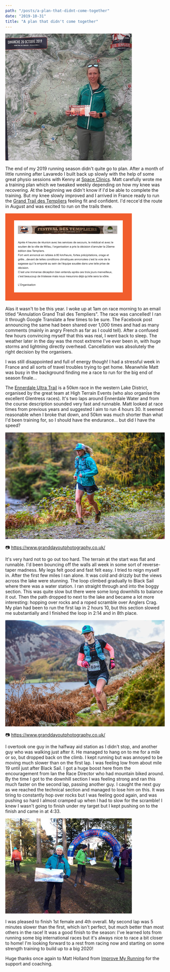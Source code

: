 ```yaml
---
path: "/posts/a-plan-that-didnt-come-together"
date: "2019-10-31"
title: "A plan that didn't come together"
---
```


![Templiers registration](../images/a-plan-that-didnt-come-together/templiers_number.jpg)

The end of my 2019 running season didn't quite go to plan. After a month of little running after Lavaredo I built back up slowly with the help of some great physio sessions with Kenny at [Space Clinics](https://spaceclinics.co.uk/). Matt carefully wrote me a training plan which we tweaked weekly depending on how my knee was recovering. At the beginning we didn't know if I'd be able to complete the training. But my knee slowly improved and I arrived in France ready to run the [Grand Trail des Templiers](https://www.festivaldestempliers.com/courses/templiers/) feeling fit and confident. I'd recce'd the route in August and was excited to run on the trails there.

![Cancellation email](../images/a-plan-that-didnt-come-together/cancellation.png)

Alas it wasn't to be this year. I woke up at 1am on race morning to an email titled "Annulation Grand Trail des Templiers". The race was cancelled! I ran it through Google Translate a few times to be sure. The Facebook post announcing the same had been shared over 1,000 times and had as many comments (mainly in angry French as far as I could tell). After a confused few hours convincing myself that this was real, I went back to sleep. The weather later in the day was the most extreme I've ever been in, with huge storms and lightning directly overhead. Cancellation was absolutely the right decision by the organisers.

I was still disappointed and full of energy though! I had a stressful week in France and all sorts of travel troubles trying to get home. Meanwhile Matt was busy in the background finding me a race to run for the big end of season finale...

The [Ennerdale Ultra Trail](https://www.highterrainevents.co.uk/ennerdale-ultra-trail) is a 50km race in the western Lake District, organised by the great team at High Terrain Events (who also organise the excellent Glentress races). It's two laps around Ennerdale Water and from the course description sounded very fast and runnable.  Matt looked at race times from previous years and suggested I aim to run 4 hours 30. It seemed reasonable when I broke that down, and 50km was much shorter than what I'd been training for, so I should have the endurance... but did I have the speed?

![Start of the race](../images/a-plan-that-didnt-come-together/ennerdale_1.jpg)

📷 https://www.granddayoutphotography.co.uk/

It's very hard not to go out too hard. The terrain at the start was flat and runnable. I'd been bouncing off the walls all week in some sort of reverse-taper madness. My legs felt good and fast felt easy. I tried to reign myself in. After the first few miles I ran alone. It was cold and drizzly but the views across the lake were stunning. The loop climbed gradually to Black Sail where there was a water station. I ran straight through and into the boggy section. This was quite slow but there were some long downhills to balance it out. Then the path dropped to next to the lake and became a lot more interesting: hopping over rocks and a roped scramble over Anglers Crag. My plan had been to run the first lap in 2 hours 10, but this section slowed me substantially and I finished the loop in 2:14 and in 8th place.

![The rocky section](../images/a-plan-that-didnt-come-together/ennerdale_2.jpg)

📷 https://www.granddayoutphotography.co.uk/

I overtook one guy in the halfway aid station as I didn't stop, and another guy who was walking just after it. He managed to hang on to me for a mile or so, but dropped back on the climb. I kept running but was annoyed to be moving much slower than on the first lap. I was feeling low from about mile 19 until just after Black Sail. I got a huge boost here from the encouragement from Ian the Race Director who had mountain biked around. By the time I got to the downhill section I was feeling strong and ran this much faster on the second lap, passing another guy. I caught the next guy as we reached the technical section and managed to lose him on this. It was tiring to constantly hop over rocks but I was feeling good again, and was pushing so hard I almost cramped up when I had to slow for the scramble! I knew I wasn't going to finish under my target but I kept pushing on to the finish and came in at 4:33.

![Happy with my prize](../images/a-plan-that-didnt-come-together/prizes.jpg)

I was pleased to finish 1st female and 4th overall. My second lap was 5 minutes slower than the first, which isn't perfect, but much better than most others in the race! It was a good finish to the season: I've learned lots from running some big international races but it's always nice to race a bit closer to home! I'm looking forward to a rest from racing now and starting on some strength training to build up to a big 2020!

Huge thanks once again to Matt Holland from [Improve My Running](https://improvemyrunning.com/) for the support and coaching.

